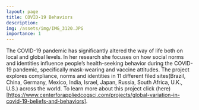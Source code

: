 ```yaml
---
layout: page
title: COVID-19 Behaviors
description: 
img: /assets/img/IMG_3120.JPG
importance: 1
---
```


The COVID-19 pandemic has significantly altered the way of life both on local and global levels. In her research she focuses on how social norms and identities influence people’s health-seeking behavior  during the COVID-19 pandemic, specifically mask-wearing and vaccine attitudes. The project explores compliance, norms and identities in 11 different filed sites(Brazil, China, Germany, Mexico, India, Israel, Japan, Russia, South Africa, U.K., U.S.) across the world. 
To learn more about this project click (here)[https://www.centerforappliedcogsci.com/projects/global-variation-in-covid-19-beliefs-and-behaviors].
